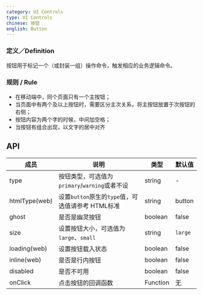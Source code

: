 ```yaml
---
category: UI Controls
type: UI Controls
chinese: 按钮
english: Button
---
```


### 定义／Definition
按钮用于标记一个（或封装一组）操作命令，触发相应的业务逻辑命令。

### 规则 / Rule

-	在移动端中，同个页面只有一个主按钮；
-	当页面中有两个及以上按钮时，需要区分主次关系，将主按钮放置于次按钮的右侧；
-	按钮内容为两个字的时候，中间加空格；
-	当按钮有组合出现，以文字的居中对齐


## API

| 成员        | 说明           | 类型      | 默认值       |
|------------|----------------|--------------------|--------------|
| type       | 按钮类型，可选值为`primary`/`warning`或者不设     |   string   |   -  |
| htmlType(web)   | 设置`button`原生的`type`值，可选值请参考 HTML标准   |   string    |  button  |
| ghost     | 是否是幽灵按钮  | boolean |  false  |
| size       | 设置按钮大小，可选值为`large`、`small`  | string | `large`|
| loading(web)	   | 设置按钮载入状态	  | boolean	 | false |
| inline(web)     | 是否是行内按钮   | boolean |   false  |
| disabled   | 是否不可用      | boolean |    false  |
| onClick    | 点击按钮的回调函数 | Function|   无  |
